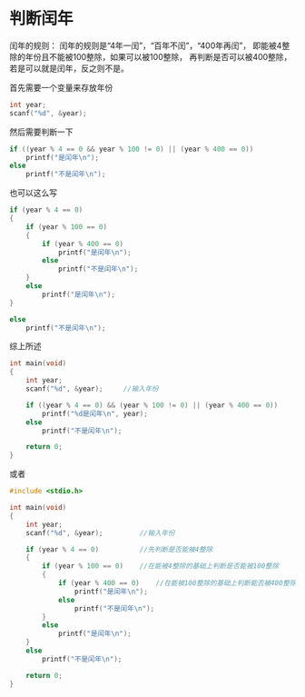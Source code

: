 # 判断闰年

闰年的规则：
闰年的规则是“4年一闰”，“百年不闰”，“400年再闰”，
即能被4整除的年份且不能被100整除，如果可以被100整除，
再判断是否可以被400整除，若是可以就是闰年，反之则不是。

首先需要一个变量来存放年份
```c
int year;
scanf("%d", &year);
```

然后需要判断一下
```c
if ((year % 4 == 0 && year % 100 != 0) || (year % 400 == 0))
    printf("是闰年\n");
else
    printf("不是闰年\n");
```

也可以这么写
```c
if (year % 4 == 0)
{
    if (year % 100 == 0)
    {
        if (year % 400 == 0)
            printf("是闰年\n");
        else
            printf("不是闰年\n");
    }
    else
        printf("是闰年\n");
}

else
    printf("不是闰年\n");
```

综上所述
```c
int main(void)
{
    int year;
    scanf("%d", &year);     //输入年份

    if ((year % 4 == 0) && (year % 100 != 0) || (year % 400 == 0))      //是闰年的条件
        printf("%d是闰年\n", year);
    else
        printf("不是闰年\n");

    return 0;
}
```

或者
```c
#include <stdio.h>

int main(void)
{
    int year;
    scanf("%d", &year);         //输入年份

    if (year % 4 == 0)          //先判断是否能被4整除
    {
        if (year % 100 == 0)    //在能被4整除的基础上判断是否能被100整除
        {
            if (year % 400 == 0)    //在能被100整除的基础上判断能否被400整除
                printf("是闰年\n");
            else
                printf("不是闰年\n");
        }
        else
            printf("是闰年\n");
    }
    else
        printf("不是闰年\n");

    return 0;
}
```